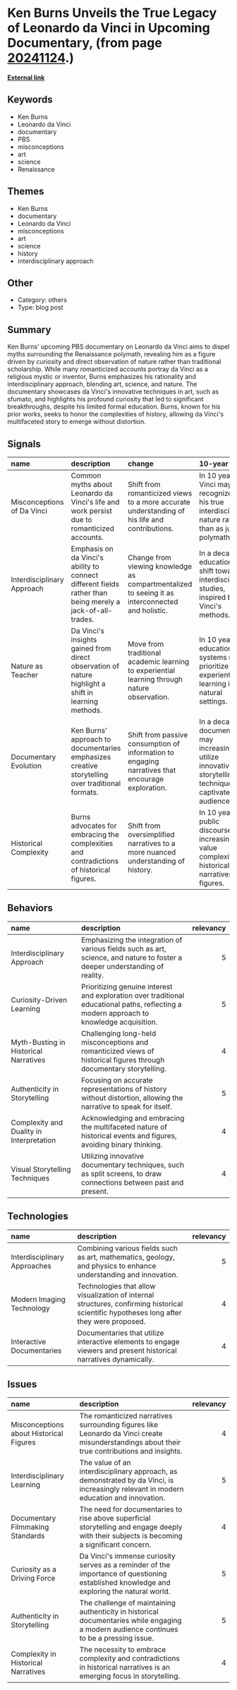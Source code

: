 # __Ken Burns Unveils the True Legacy of Leonardo da Vinci in Upcoming Documentary__, (from page [20241124](https://kghosh.substack.com/p/20241124).)

__[External link](https://sentiers.media/r/5357fab5?m=e7464b7b-19e1-4782-a64b-a5bba77e6caf)__



## Keywords

* Ken Burns
* Leonardo da Vinci
* documentary
* PBS
* misconceptions
* art
* science
* Renaissance

## Themes

* Ken Burns
* documentary
* Leonardo da Vinci
* misconceptions
* art
* science
* history
* interdisciplinary approach

## Other

* Category: others
* Type: blog post

## Summary

Ken Burns' upcoming PBS documentary on Leonardo da Vinci aims to dispel myths surrounding the Renaissance polymath, revealing him as a figure driven by curiosity and direct observation of nature rather than traditional scholarship. While many romanticized accounts portray da Vinci as a religious mystic or inventor, Burns emphasizes his rationality and interdisciplinary approach, blending art, science, and nature. The documentary showcases da Vinci's innovative techniques in art, such as sfumato, and highlights his profound curiosity that led to significant breakthroughs, despite his limited formal education. Burns, known for his prior works, seeks to honor the complexities of history, allowing da Vinci's multifaceted story to emerge without distortion.

## Signals

| name                       | description                                                                                               | change                                                                                           | 10-year                                                                                                        | driving-force                                                                               |   relevancy |
|:---------------------------|:----------------------------------------------------------------------------------------------------------|:-------------------------------------------------------------------------------------------------|:---------------------------------------------------------------------------------------------------------------|:--------------------------------------------------------------------------------------------|------------:|
| Misconceptions of Da Vinci | Common myths about Leonardo da Vinci's life and work persist due to romanticized accounts.                | Shift from romanticized views to a more accurate understanding of his life and contributions.    | In 10 years, da Vinci may be recognized for his true interdisciplinary nature rather than as just a polymath.  | The desire for historical accuracy and understanding of complex figures drives this change. |           4 |
| Interdisciplinary Approach | Emphasis on da Vinci's ability to connect different fields rather than being merely a jack-of-all-trades. | Change from viewing knowledge as compartmentalized to seeing it as interconnected and holistic.  | In a decade, education may shift towards interdisciplinary studies, inspired by da Vinci's methods.            | The increasing complexity of global challenges requires interdisciplinary solutions.        |           5 |
| Nature as Teacher          | Da Vinci's insights gained from direct observation of nature highlight a shift in learning methods.       | Move from traditional academic learning to experiential learning through nature observation.     | In 10 years, education systems might prioritize experiential learning in natural settings.                     | A growing emphasis on environmental awareness and holistic education methods.               |           4 |
| Documentary Evolution      | Ken Burns' approach to documentaries emphasizes creative storytelling over traditional formats.           | Shift from passive consumption of information to engaging narratives that encourage exploration. | In a decade, documentaries may increasingly utilize innovative storytelling techniques to captivate audiences. | The demand for engaging content in an oversaturated media landscape drives this evolution.  |           3 |
| Historical Complexity      | Burns advocates for embracing the complexities and contradictions of historical figures.                  | Shift from oversimplified narratives to a more nuanced understanding of history.                 | In 10 years, public discourse may increasingly value complexity in historical narratives and figures.          | A societal push for inclusivity and depth in understanding history fuels this change.       |           5 |

## Behaviors

| name                                     | description                                                                                                                              |   relevancy |
|:-----------------------------------------|:-----------------------------------------------------------------------------------------------------------------------------------------|------------:|
| Interdisciplinary Approach               | Emphasizing the integration of various fields such as art, science, and nature to foster a deeper understanding of reality.              |           5 |
| Curiosity-Driven Learning                | Prioritizing genuine interest and exploration over traditional educational paths, reflecting a modern approach to knowledge acquisition. |           5 |
| Myth-Busting in Historical Narratives    | Challenging long-held misconceptions and romanticized views of historical figures through documentary storytelling.                      |           4 |
| Authenticity in Storytelling             | Focusing on accurate representations of history without distortion, allowing the narrative to speak for itself.                          |           5 |
| Complexity and Duality in Interpretation | Acknowledging and embracing the multifaceted nature of historical events and figures, avoiding binary thinking.                          |           4 |
| Visual Storytelling Techniques           | Utilizing innovative documentary techniques, such as split screens, to draw connections between past and present.                        |           4 |

## Technologies

| name                         | description                                                                                                                              |   relevancy |
|:-----------------------------|:-----------------------------------------------------------------------------------------------------------------------------------------|------------:|
| Interdisciplinary Approaches | Combining various fields such as art, mathematics, geology, and physics to enhance understanding and innovation.                         |           5 |
| Modern Imaging Technology    | Technologies that allow visualization of internal structures, confirming historical scientific hypotheses long after they were proposed. |           4 |
| Interactive Documentaries    | Documentaries that utilize interactive elements to engage viewers and present historical narratives dynamically.                         |           4 |

## Issues

| name                                    | description                                                                                                                                  |   relevancy |
|:----------------------------------------|:---------------------------------------------------------------------------------------------------------------------------------------------|------------:|
| Misconceptions about Historical Figures | The romanticized narratives surrounding figures like Leonardo da Vinci create misunderstandings about their true contributions and insights. |           4 |
| Interdisciplinary Learning              | The value of an interdisciplinary approach, as demonstrated by da Vinci, is increasingly relevant in modern education and innovation.        |           5 |
| Documentary Filmmaking Standards        | The need for documentaries to rise above superficial storytelling and engage deeply with their subjects is becoming a significant concern.   |           4 |
| Curiosity as a Driving Force            | Da Vinci's immense curiosity serves as a reminder of the importance of questioning established knowledge and exploring the natural world.    |           5 |
| Authenticity in Storytelling            | The challenge of maintaining authenticity in historical documentaries while engaging a modern audience continues to be a pressing issue.     |           5 |
| Complexity in Historical Narratives     | The necessity to embrace complexity and contradictions in historical narratives is an emerging focus in storytelling.                        |           4 |